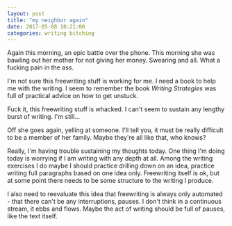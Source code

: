 ```yaml
---
layout: post
title: "my neighbor again"
date: 2017-05-08 10:21:00
categories: writing bitching
---
```


Again this morning, an epic battle over the phone. This morning she was bawling out her mother for not giving her money. Swearing and all. What a fucking pain in the ass.

I'm not sure this freewriting stuff is working for me. I need a book to help me with the writing. I seem to remember the book *Writing Strategies* was full of practical advice on how to get unstuck.

Fuck it, this freewriting stuff is whacked. I can't seem to sustain any lengthy burst of writing. I'm still...

Off she goes again, yelling at someone. I'll tell you, it must be really difficult to be a member of her family. Maybe they're all like that, who knows?

Really, I'm having trouble sustaining my thoughts today. One thing I'm doing today is worrying if I am writing with any depth at all. Among the writing exercises I do maybe I should practice drilling down on an idea, practice writing full paragraphs based on one idea only. Freewriting itself is ok, but at some point there needs to be some structure to the writing I produce.

I also need to reevaluate this idea that freewriting is always only automated - that there can't be any interruptions, pauses. I don't think in a continuous stream, it ebbs and flows. Maybe the act of writing should be full of pauses, like the text itself.
